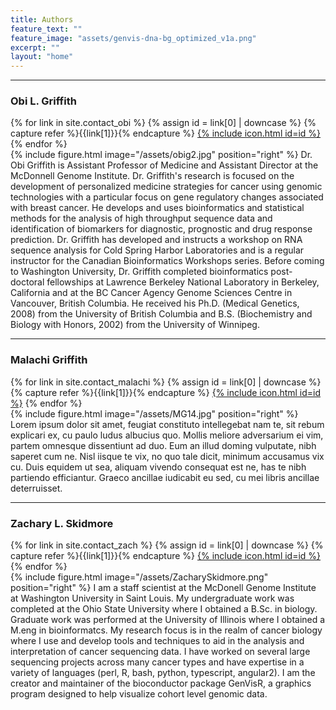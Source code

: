 ```yaml
---
title: Authors
feature_text: ""
feature_image: "assets/genvis-dna-bg_optimized_v1a.png"
excerpt: ""
layout: "home"
---
```


***

### Obi L. Griffith
<nav class="nav  nav--social">
{% for link in site.contact_obi %}
    {% assign id = link[0] | downcase %}
    {% capture refer %}{{link[1]}}{% endcapture %}
<a class="link" target="_blank" href="{{refer}}" title="{{link[0]}}">{% include icon.html id=id %}</a>
{% endfor %}
</nav>
{% include figure.html image="/assets/obig2.jpg" position="right" %}
Dr. Obi Griffith is Assistant Professor of Medicine and Assistant Director at the McDonnell Genome Institute. Dr. Griffith's research is focused on the development of personalized medicine strategies for cancer using genomic technologies with a particular focus on gene regulatory changes associated with breast cancer. He develops and uses bioinformatics and statistical methods for the analysis of high throughput sequence data and identification of biomarkers for diagnostic, prognostic and drug response prediction. Dr. Griffith has developed and instructs a workshop on RNA sequence analysis for Cold Spring Harbor Laboratories and is a regular instructor for the Canadian Bioinformatics Workshops series. Before coming to Washington University, Dr. Griffith completed bioinformatics post-doctoral fellowships at Lawrence Berkeley National Laboratory in Berkeley, California and at the BC Cancer Agency Genome Sciences Centre in Vancouver, British Columbia. He received his Ph.D. (Medical Genetics, 2008) from the University of British Columbia and B.S. (Biochemistry and Biology with Honors, 2002) from the University of Winnipeg.

***

### Malachi Griffith
<nav class="nav  nav--social">
{% for link in site.contact_malachi %}
    {% assign id = link[0] | downcase %}
    {% capture refer %}{{link[1]}}{% endcapture %}
<a class="link" target="_blank" href="{{refer}}" title="{{link[0]}}">{% include icon.html id=id %}</a>
{% endfor %}
</nav>
{% include figure.html image="/assets/MG14.jpg" position="right" %}
Lorem ipsum dolor sit amet, feugiat constituto intellegebat nam te, sit rebum explicari ex, cu paulo ludus albucius quo. Mollis meliore adversarium ei vim, partem omnesque dissentiunt ad duo. Eum an illud doming vulputate, nibh saperet cum ne. Nisl iisque te vix, no quo tale dicit, minimum accusamus vix cu. Duis equidem ut sea, aliquam vivendo consequat est ne, has te nibh partiendo efficiantur. Graeco ancillae iudicabit eu sed, cu mei libris ancillae deterruisset.

***

### Zachary L. Skidmore
<nav class="nav  nav--social">
{% for link in site.contact_zach %}
    {% assign id = link[0] | downcase %}
    {% capture refer %}{{link[1]}}{% endcapture %}
<a class="link" target="_blank" href="{{refer}}" title="{{link[0]}}">{% include icon.html id=id %}</a>
{% endfor %}
</nav>
{% include figure.html image="/assets/ZacharySkidmore.png" position="right" %}
I am a staff scientist at the McDonell Genome Institute at Washington University in Saint Louis. My undergraduate work was completed at the Ohio State University where I obtained a B.Sc. in biology. Graduate work was performed at the University of Illinois where I obtained a M.eng in bioinformatcs. My research focus is in the realm of cancer biology where I use and develop tools and techniques to aid in the analysis and interpretation of cancer sequencing data. I have worked on several large sequencing projects across many cancer types and have expertise in a variety of languages (perl, R, bash, python, typescript, angular2). I am the creator and maintainer of the bioconductor package GenVisR, a graphics program designed to help visualize cohort level genomic data.
